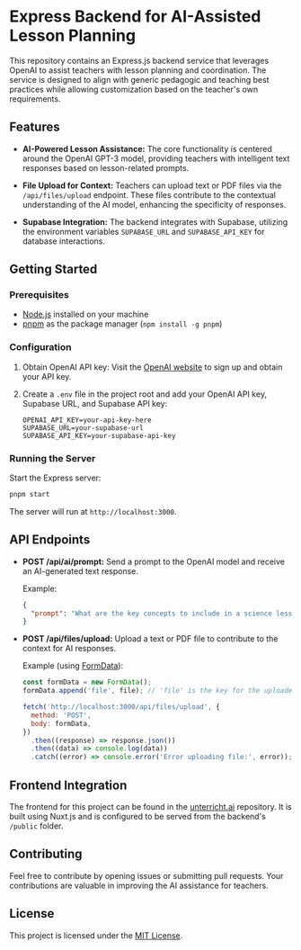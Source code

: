 # Express Backend for AI-Assisted Lesson Planning

This repository contains an Express.js backend service that leverages OpenAI to assist teachers with lesson planning and coordination. The service is designed to align with generic pedagogic and teaching best practices while allowing customization based on the teacher's own requirements.

## Features

- **AI-Powered Lesson Assistance:** The core functionality is centered around the OpenAI GPT-3 model, providing teachers with intelligent text responses based on lesson-related prompts.

- **File Upload for Context:** Teachers can upload text or PDF files via the `/api/files/upload` endpoint. These files contribute to the contextual understanding of the AI model, enhancing the specificity of responses.

- **Supabase Integration:** The backend integrates with Supabase, utilizing the environment variables `SUPABASE_URL` and `SUPABASE_API_KEY` for database interactions.

## Getting Started

### Prerequisites

- [Node.js](https://nodejs.org/) installed on your machine
- [pnpm](https://pnpm.io/) as the package manager (`npm install -g pnpm`)

### Configuration

1. Obtain OpenAI API key: Visit the [OpenAI website](https://beta.openai.com/signup/) to sign up and obtain your API key.

2. Create a `.env` file in the project root and add your OpenAI API key, Supabase URL, and Supabase API key:

   ```env
   OPENAI_API_KEY=your-api-key-here
   SUPABASE_URL=your-supabase-url
   SUPABASE_API_KEY=your-supabase-api-key
   ```

### Running the Server

Start the Express server:

```bash
pnpm start
```

The server will run at `http://localhost:3000`.

## API Endpoints

- **POST /api/ai/prompt:** Send a prompt to the OpenAI model and receive an AI-generated text response.

  Example:

  ```json
  {
    "prompt": "What are the key concepts to include in a science lesson about photosynthesis?"
  }
  ```

- **POST /api/files/upload:** Upload a text or PDF file to contribute to the context for AI responses.

  Example (using [FormData](https://developer.mozilla.org/en-US/docs/Web/API/FormData)):

  ```javascript
  const formData = new FormData();
  formData.append('file', file); // 'file' is the key for the uploaded file

  fetch('http://localhost:3000/api/files/upload', {
    method: 'POST',
    body: formData,
  })
    .then((response) => response.json())
    .then((data) => console.log(data))
    .catch((error) => console.error('Error uploading file:', error));
  ```

## Frontend Integration

The frontend for this project can be found in the [unterricht.ai](https://github.com/CivanErbay/unterricht.ai) repository. It is built using Nuxt.js and is configured to be served from the backend's `/public` folder.

## Contributing

Feel free to contribute by opening issues or submitting pull requests. Your contributions are valuable in improving the AI assistance for teachers.

## License

This project is licensed under the [MIT License](LICENSE).
